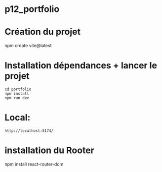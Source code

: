 # p12_portfolio

# Création du projet

npm create vite@latest

# Installation dépendances + lancer le projet

    cd portfolio
    npm install
    npm run dev

# Local:

    http://localhost:5174/

# installation du Rooter

npm install react-router-dom
